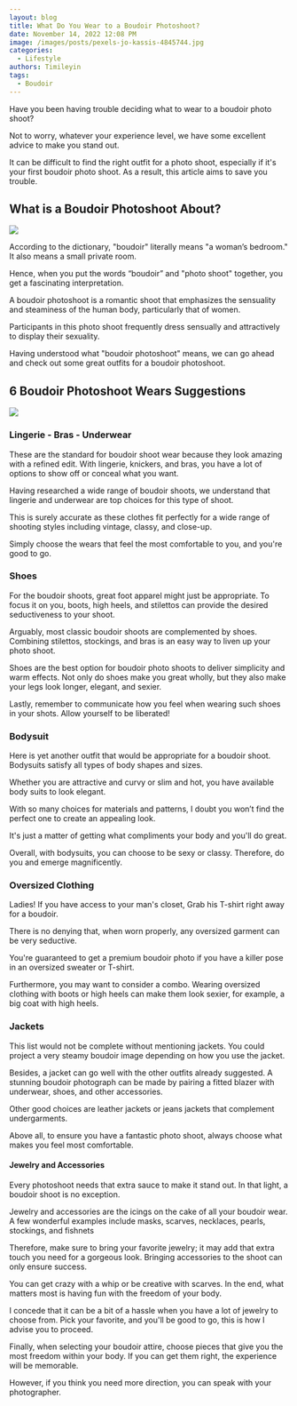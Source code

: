 ```yaml
---
layout: blog
title: What Do You Wear to a Boudoir Photoshoot?
date: November 14, 2022 12:08 PM
image: /images/posts/pexels-jo-kassis-4845744.jpg
categories:
  - Lifestyle
authors: Timileyin
tags:
  - Boudoir
---
```


Have you been having trouble deciding what to wear to a boudoir photo shoot? 

Not to worry, whatever your experience level, we have some excellent advice to make you stand out.

It can be difficult to find the right outfit for a photo shoot, especially if it's your first boudoir photo shoot. As a result, this article aims to save you trouble.

## What is a Boudoir Photoshoot About?

![](/images/posts/pexels-leeloo-thefirst-4553998.jpg)

According to the dictionary, "boudoir" literally means "a woman’s bedroom." It also means a small private room.

Hence, when you put the words “boudoir” and "photo shoot" together, you get a fascinating interpretation. 

A boudoir photoshoot is a romantic shoot that emphasizes the sensuality and steaminess of the human body, particularly that of women.

Participants in this photo shoot frequently dress sensually and attractively to display their sexuality.

Having understood what "boudoir photoshoot" means, we can go ahead and check out some great outfits for a boudoir photoshoot.

## 6 Boudoir Photoshoot Wears Suggestions

![](/images/posts/pexels-sagar-kumar-5323212.jpg)

### Lingerie - Bras - Underwear

These are the standard for boudoir shoot wear because they look amazing with a refined edit. With lingerie, knickers, and bras, you have a lot of options to show off or conceal what you want.

Having researched a wide range of boudoir shoots, we understand that lingerie and underwear are top choices for this type of shoot. 

This is surely accurate as these clothes fit perfectly for a wide range of shooting styles including vintage, classy, and close-up. 

Simply choose the wears that feel the most comfortable to you, and you're good to go.

### Shoes 

For the boudoir shoots, great foot apparel might just be appropriate. To focus it on you, boots, high heels, and stilettos can provide the desired seductiveness to your shoot. 

Arguably, most classic boudoir shoots are complemented by shoes. Combining stilettos, stockings, and bras is an easy way to liven up your photo shoot.

Shoes are the best option for boudoir photo shoots to deliver simplicity and warm effects. Not only do shoes make you great wholly, but they also make your legs look longer, elegant, and sexier.

Lastly, remember to communicate how you feel when wearing such shoes in your shots. Allow yourself to be liberated!

### Bodysuit

Here is yet another outfit that would be appropriate for a boudoir shoot. Bodysuits satisfy all types of body shapes and sizes.

Whether you are attractive and curvy or slim and hot, you have available body suits to look elegant.

With so many choices for materials and patterns, I doubt you won’t find the perfect one to create an appealing look. 

It's just a matter of getting what compliments your body and you'll do great.

Overall, with bodysuits, you can choose to be sexy or classy. Therefore, do you and emerge magnificently.

### Oversized Clothing

Ladies! If you have access to your man's closet, Grab his T-shirt right away for a boudoir. 

There is no denying that, when worn properly, any oversized garment can be very seductive.

You're guaranteed to get a premium boudoir photo if you have a killer pose in an oversized sweater or T-shirt.

Furthermore, you may want to consider a combo. Wearing oversized clothing with boots or high heels can make them look sexier, for example, a big coat with high heels.

### Jackets

This list would not be complete without mentioning jackets. You could project a very steamy boudoir image depending on how you use the jacket.

Besides, a jacket can go well with the other outfits already suggested. A stunning boudoir photograph can be made by pairing a fitted blazer with underwear, shoes, and other accessories. 

Other good choices are leather jackets or jeans jackets that complement undergarments.

Above all, to ensure you have a fantastic photo shoot, always choose what makes you feel most comfortable.

#### Jewelry and Accessories

Every photoshoot needs that extra sauce to make it stand out. In that light, a boudoir shoot is no exception.

Jewelry and accessories are the icings on the cake of all your boudoir wear. A few wonderful examples include masks, scarves, necklaces, pearls, stockings, and fishnets

Therefore, make sure to bring your favorite jewelry; it may add that extra touch you need for a gorgeous look. Bringing accessories to the shoot can only ensure success.

You can get crazy with a whip or be creative with scarves. In the end, what matters most is having fun with the freedom of your body.

I concede that it can be a bit of a hassle when you have a lot of jewelry to choose from. Pick your favorite, and you'll be good to go, this is how I advise you to proceed.

Finally, when selecting your boudoir attire, choose pieces that give you the most freedom within your body. If you can get them right, the experience will be memorable.

However, if you think you need more direction, you can speak with your photographer.

